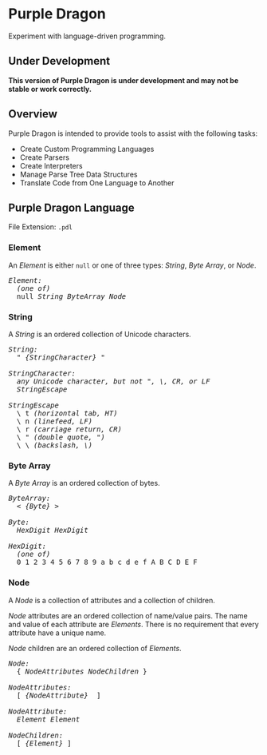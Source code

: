 # Purple Dragon

Experiment with language-driven programming.

## Under Development

**This version of Purple Dragon is under development and may not be stable or work correctly.**

## Overview

Purple Dragon is intended to provide tools to assist with the following tasks:

- Create Custom Programming Languages
- Create Parsers
- Create Interpreters
- Manage Parse Tree Data Structures
- Translate Code from One Language to Another

## Purple Dragon Language

File Extension: `.pdl`

### Element

An *Element* is either `null` or one of three types: *String*, *Byte Array*, or *Node*.

<pre>
<i>Element:</i>
  <i>(one of)</i>
  null <i>String</i> <i>ByteArray</i> <i>Node</i>
</pre>

### String

A *String* is an ordered collection of Unicode characters.

<pre>
<i>String:</i>
  " <i>{StringCharacter}</i> "

<i>StringCharacter:</i>
  <i>any Unicode character, but not ", \, CR, or LF</i>
  <i>StringEscape</i>

<i>StringEscape</i>
  \ t <i>(horizontal tab, HT)</i>
  \ n <i>(linefeed, LF)</i>
  \ r <i>(carriage return, CR)</i>
  \ " <i>(double quote, ")</i>
  \ \ <i>(backslash, \)</i>
</pre>

### Byte Array

A *Byte Array* is an ordered collection of bytes.

<pre>
<i>ByteArray:</i>
  &lt; <i>{Byte}</i> &gt;

<i>Byte:</i>
  <i>HexDigit</i> <i>HexDigit</i>

<i>HexDigit:</i>
  <i>(one of)</i>
  0 1 2 3 4 5 6 7 8 9 a b c d e f A B C D E F
</pre>

### Node

A *Node* is a collection of attributes and a collection of children.

*Node* attributes are an ordered collection of name/value pairs.
The name and value of each attribute are *Elements*.
There is no requirement that every attribute have a unique name.

*Node* children are an ordered collection of *Elements*.

<pre>
<i>Node:</i>
  { <i>NodeAttributes</i> <i>NodeChildren</i> }

<i>NodeAttributes:</i>
  [ <i>{NodeAttribute} </i> ]

<i>NodeAttribute:</i>
  <i>Element</i> <i>Element</i>

<i>NodeChildren:</i>
  [ <i>{Element}</i> ]
</pre>
